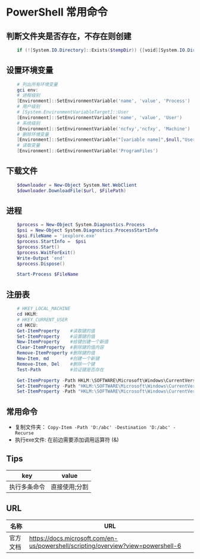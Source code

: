 # PowerShell 常用命令

## 判断文件夹是否存在，不存在则创建

```PowerShell
    if (![System.IO.Directory]::Exists($tempDir)) {[void][System.IO.Directory]::CreateDirectory($tempDir)}
```

## 设置环境变量

```PowerShell
    # 列出所有环境变量
    gci env:
    # 进程级别
    [Environment]::SetEnvironmentVariable('name', 'value', 'Process')
    # 用户级别
    # [System.EnvironmentVariableTarget]::User
    [Environment]::SetEnvironmentVariable('name', 'value', 'User')
    # 系统级别
    [Environment]::SetEnvironmentVariable('ncfxy','ncfxy', 'Machine')
    # 删除环境变量
    [Environment]::SetEnvironmentVariable("[variable name]",$null,"User")
    # 读取变量
    [Environment]::GetEnvironmentVariable('ProgramFiles')
```

## 下载文件

```PowerShell
    $downloader = New-Object System.Net.WebClient
    $downloader.DownloadFile($url, $FilePath)
```

## 进程

```PowerShell
    $process = New-Object System.Diagnostics.Process
    $psi = New-Object System.Diagnostics.ProcessStartInfo
    $psi.FileName = 'iexplore.exe'
    $process.StartInfo =  $psi
    $process.Start()
    $process.WaitForExit()
    Write-Output 'end'
    $process.Dispose()
```

```PowerShell
    Start-Process $FileName
```

## 注册表

```PowerShell
    # HKEY_LOCAL_MACHINE
    cd HKLM:
    # HKEY_CURRENT_USER
    cd HKCU:
    Get-ItemProperty    #读取键的值
    Set-ItemProperty    #设置键的值
    New-ItemProperty    #给键创建一个新值
    Clear-ItemProperty  #删除键的值内容
    Remove-ItemProperty #删除键的值
    New-Item, md        #创建一个新键
    Remove-Item, Del    #删除一个键
    Test-Path           #验证键是否存在

    Get-ItemProperty -Path HKLM:\SOFTWARE\Microsoft\Windows\CurrentVersion -Name "ProgramFilesDir"
    Set-ItemProperty -Path "HKLM:\SOFTWARE\Microsoft\Windows\CurrentVersion" -Name "ProgramFilesDir" -Value "D:\ncfxy\software"
    Set-ItemProperty -Path "HKLM:\SOFTWARE\Microsoft\Windows\CurrentVersion" -Name "ProgramFilesDir (x86)" -Value "D:\ncfxy\software"
```

## 常用命令

- 复制文件夹： `Copy-Item -Path 'D:/abc' -Destination 'D:/abc' -Recurse`
- 执行exe文件: 在前边需要添加调用运算符 (&)

## Tips

| key          | value         |
|--------------|---------------|
| 执行多条命令 | 直接使用;分割 |

## URL

| 名称     | URL                                                                              |
|--------|----------------------------------------------------------------------------------|
| 官方文档 | https://docs.microsoft.com/en-us/powershell/scripting/overview?view=powershell-6 |